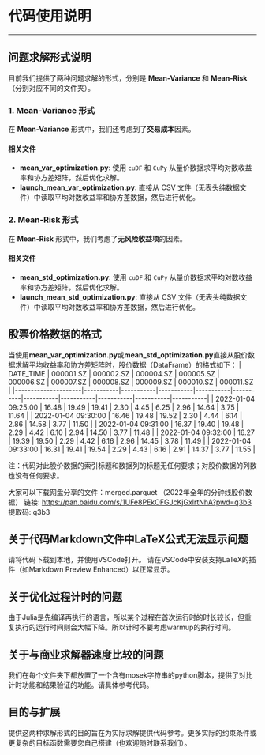 # 代码使用说明
---
## 问题求解形式说明

目前我们提供了两种问题求解的形式，分别是 **Mean-Variance** 和 **Mean-Risk**（分别对应不同的文件夹）。

### 1. Mean-Variance 形式
在 **Mean-Variance** 形式中，我们还考虑到了**交易成本**因素。

#### 相关文件
- **mean_var_optimization.py**: 使用 `cuDF` 和 `CuPy` 从量价数据求平均对数收益率和协方差矩阵，然后优化求解。
- **launch_mean_var_optimization.py**: 直接从 CSV 文件（无表头纯数据文件）中读取平均对数收益率和协方差数据，然后进行优化。

### 2. Mean-Risk 形式
在 **Mean-Risk** 形式中，我们考虑了**无风险收益项**的因素。

#### 相关文件
- **mean_std_optimization.py**: 使用 `cuDF` 和 `CuPy` 从量价数据求平均对数收益率和协方差矩阵，然后优化求解。
- **launch_mean_std_optimization.py**: 直接从 CSV 文件（无表头纯数据文件）中读取平均对数收益率和协方差数据，然后进行优化。

## 股票价格数据的格式
当使用**mean_var_optimization.py**或**mean_std_optimization.py**直接从股价数据求解平均收益率和协方差矩阵时，股价数据（DataFrame）的格式如下：
| DATE_TIME           | 000001.SZ | 000002.SZ | 000004.SZ | 000005.SZ | 000006.SZ | 000007.SZ | 000008.SZ | 000009.SZ | 000010.SZ | 000011.SZ |
|---------------------|-----------|-----------|-----------|-----------|-----------|-----------|-----------|-----------|-----------|-----------|
| 2022-01-04 09:25:00 | 16.48     | 19.49     | 19.41     | 2.30      | 4.45      | 6.25      | 2.96      | 14.64     | 3.75      | 11.64     |
| 2022-01-04 09:30:00 | 16.46     | 19.48     | 19.52     | 2.30      | 4.44      | 6.14      | 2.86      | 14.58     | 3.77      | 11.50     |
| 2022-01-04 09:31:00 | 16.37     | 19.40     | 19.48     | 2.29      | 4.42      | 6.10      | 2.94      | 14.50     | 3.77      | 11.48     |
| 2022-01-04 09:32:00 | 16.27     | 19.39     | 19.50     | 2.29      | 4.42      | 6.16      | 2.96      | 14.45     | 3.78      | 11.49     |
| 2022-01-04 09:33:00 | 16.31     | 19.41     | 19.54     | 2.29      | 4.43      | 6.16      | 2.91      | 14.37     | 3.77      | 11.55     |

注：代码对此股价数据的索引标题和数据列的标题无任何要求；对股价数据的列数也没有任何要求。

大家可以下载网盘分享的文件：merged.parquet （2022年全年的分钟线股价数据）
链接: https://pan.baidu.com/s/1UFe8PEkOFGJcKjGxlrtNhA?pwd=q3b3 提取码: q3b3

## 关于代码Markdown文件中LaTeX公式无法显示问题
请将代码下载到本地，并使用VSCode打开。
请在VSCode中安装支持LaTeX的插件（如Markdown Preview Enhanced）以正常显示。

## 关于优化过程计时的问题
由于Julia是先编译再执行的语言，所以某个过程在首次运行时的时长较长，但重复执行的运行时间则会大幅下降。所以计时不要考虑warmup的执行时间。

## 关于与商业求解器速度比较的问题
我们在每个文件夹下都放置了一个含有mosek字符串的python脚本，提供了对比计时功能和结果验证的功能。请具体参考代码。

## 目的与扩展
提供这两种求解形式的目的旨在为实际求解提供代码参考。更多实际的约束条件或更复杂的目标函数需要您自己搭建（也欢迎随时联系我们）。
